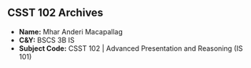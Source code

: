 ## **CSST 102 Archives**

- **Name:** Mhar Anderi Macapallag
- **C&Y:** BSCS 3B IS
- **Subject Code:** CSST 102 | Advanced Presentation and Reasoning (IS 101)
